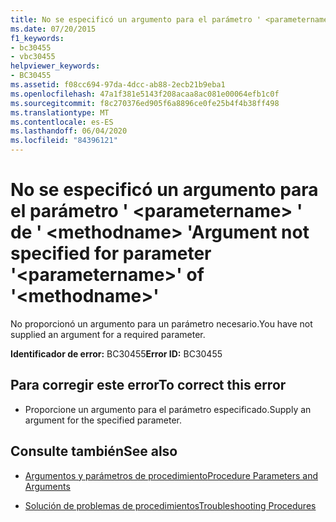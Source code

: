 ```yaml
---
title: No se especificó un argumento para el parámetro ' <parametername> ' de ' <methodname> '
ms.date: 07/20/2015
f1_keywords:
- bc30455
- vbc30455
helpviewer_keywords:
- BC30455
ms.assetid: f08cc694-97da-4dcc-ab88-2ecb21b9eba1
ms.openlocfilehash: 47a1f381e5143f208acaa8ac081e00064efb1c0f
ms.sourcegitcommit: f8c270376ed905f6a8896ce0fe25b4f4b38ff498
ms.translationtype: MT
ms.contentlocale: es-ES
ms.lasthandoff: 06/04/2020
ms.locfileid: "84396121"
---
```

# <a name="argument-not-specified-for-parameter-parametername-of-methodname"></a><span data-ttu-id="1d1eb-102">No se especificó un argumento para el parámetro ' \<parametername> ' de ' \<methodname> '</span><span class="sxs-lookup"><span data-stu-id="1d1eb-102">Argument not specified for parameter '\<parametername>' of '\<methodname>'</span></span>
<span data-ttu-id="1d1eb-103">No proporcionó un argumento para un parámetro necesario.</span><span class="sxs-lookup"><span data-stu-id="1d1eb-103">You have not supplied an argument for a required parameter.</span></span>  
  
 <span data-ttu-id="1d1eb-104">**Identificador de error:** BC30455</span><span class="sxs-lookup"><span data-stu-id="1d1eb-104">**Error ID:** BC30455</span></span>  
  
## <a name="to-correct-this-error"></a><span data-ttu-id="1d1eb-105">Para corregir este error</span><span class="sxs-lookup"><span data-stu-id="1d1eb-105">To correct this error</span></span>  
  
- <span data-ttu-id="1d1eb-106">Proporcione un argumento para el parámetro especificado.</span><span class="sxs-lookup"><span data-stu-id="1d1eb-106">Supply an argument for the specified parameter.</span></span>  
  
## <a name="see-also"></a><span data-ttu-id="1d1eb-107">Consulte también</span><span class="sxs-lookup"><span data-stu-id="1d1eb-107">See also</span></span>

- [<span data-ttu-id="1d1eb-108">Argumentos y parámetros de procedimiento</span><span class="sxs-lookup"><span data-stu-id="1d1eb-108">Procedure Parameters and Arguments</span></span>](../programming-guide/language-features/procedures/procedure-parameters-and-arguments.md)

- [<span data-ttu-id="1d1eb-109">Solución de problemas de procedimientos</span><span class="sxs-lookup"><span data-stu-id="1d1eb-109">Troubleshooting Procedures</span></span>](../programming-guide/language-features/procedures/troubleshooting-procedures.md)
